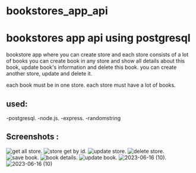 # bookstores_app_api
# bookstores app api using postgresql
bookstore app where you can create store and each store consists of a lot of books 
you can create book in any store and show all details about this book, update book's information and delete this book.
you can create another store, update and delete it. 

each book must be in one store.
each store must have a lot of books.

## used:
-postgresql.
-node.js.
-express.
-randomstring

## Screenshots :

![get all store](https://github.com/emanMohamad691/bookstores_app_api/assets/79469282/1404048a-7bc9-4117-afd9-c80249e730c3).
![store get by id](https://github.com/emanMohamad691/bookstores_app_api/assets/79469282/a7b505d9-3890-41ec-a75f-ba6ce7c3f5b7).
![update store](https://github.com/emanMohamad691/bookstores_app_api/assets/79469282/08aa9cc2-18b0-4040-9de8-2c6aa464cc7e).
![delete store](https://github.com/emanMohamad691/bookstores_app_api/assets/79469282/d3b63bd5-2d30-4dcb-acff-4e118706bf66).
![save book](https://github.com/emanMohamad691/bookstores_app_api/assets/79469282/9849e103-31ef-44dc-aab3-aeb876a8d6d6).
![book details](https://github.com/emanMohamad691/bookstores_app_api/assets/79469282/99ea9bf6-29f2-49e8-a959-798a4e3d276b).
![update book](https://github.com/emanMohamad691/bookstores_app_api/assets/79469282/e3cc30e1-c551-4980-b1a9-e60057e2c533).
![2023-06-16 (10)](https://github.com/emanMohamad691/bookstores_app_api/assets/79469282/986b457b-3b93-45b1-88ea-22201d77cd7e).
![2023-06-16 (10)](https://github.com/emanMohamad691/bookstores_app_api/assets/79469282/69c2401b-a8a4-419e-9e40-2243d5cbbdb2)
